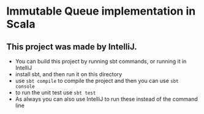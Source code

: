 # Immutable Queue implementation in Scala
## This project was made by IntelliJ. 
 - You can build this project by running sbt commands, or running it in IntelliJ
 - install sbt, and then run it on this directory
 - use `sbt compile` to compile the project and then you can use `sbt console`
 - to run the unit test use `sbt test`
 - As always you can also use IntelliJ to run these instead of the command line
